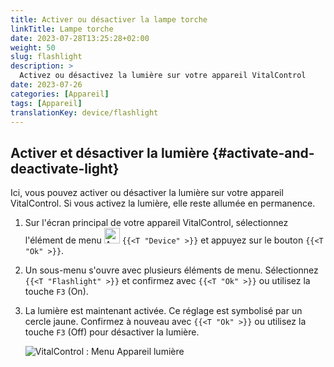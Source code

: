```yaml
---
title: Activer ou désactiver la lampe torche
linkTitle: Lampe torche
date: 2023-07-28T13:25:28+02:00
weight: 50
slug: flashlight
description: >
  Activez ou désactivez la lumière sur votre appareil VitalControl
date: 2023-07-26
categories: [Appareil]
tags: [Appareil]
translationKey: device/flashlight
---
```

## Activer et désactiver la lumière {#activate-and-deactivate-light}
 
Ici, vous pouvez activer ou désactiver la lumière sur votre appareil VitalControl. Si vous activez la lumière, elle reste allumée en permanence.

1. Sur l'écran principal de votre appareil VitalControl, sélectionnez l'élément de menu <img src="/icons/device.svg" width="25" align="bottom" alt="Appareil" /> `{{<T "Device" >}}` et appuyez sur le bouton `{{<T "Ok" >}}`.

2. Un sous-menu s'ouvre avec plusieurs éléments de menu. Sélectionnez `{{<T "Flashlight" >}}` et confirmez avec `{{<T "Ok" >}}` ou utilisez la touche `F3` (On).

3. La lumière est maintenant activée. Ce réglage est symbolisé par un cercle jaune. Confirmez à nouveau avec `{{<T "Ok" >}}` ou utilisez la touche `F3` (Off) pour désactiver la lumière.

   ![VitalControl : Menu Appareil lumière](../images/light.png "Activer et désactiver la lumière")
